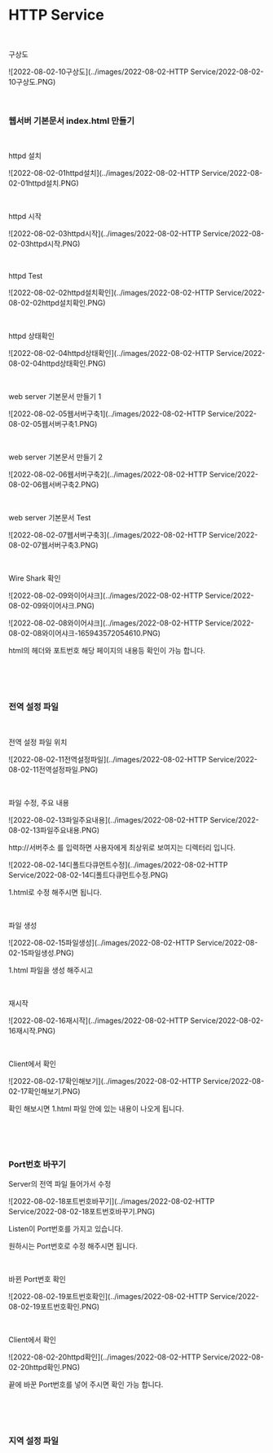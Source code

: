 # HTTP Service

<br>

구상도

![2022-08-02-10구상도](../images/2022-08-02-HTTP Service/2022-08-02-10구상도.PNG)

<br>

### 웹서버 기본문서 index.html 만들기

<br>

httpd 설치

![2022-08-02-01httpd설치](../images/2022-08-02-HTTP Service/2022-08-02-01httpd설치.PNG)

<br>

httpd 시작

![2022-08-02-03httpd시작](../images/2022-08-02-HTTP Service/2022-08-02-03httpd시작.PNG)

<br>

httpd Test

![2022-08-02-02httpd설치확인](../images/2022-08-02-HTTP Service/2022-08-02-02httpd설치확인.PNG)

<br>

httpd 상태확인

![2022-08-02-04httpd상태확인](../images/2022-08-02-HTTP Service/2022-08-02-04httpd상태확인.PNG)

<br>

web server 기본문서 만들기 1

![2022-08-02-05웹서버구축1](../images/2022-08-02-HTTP Service/2022-08-02-05웹서버구축1.PNG)

<br>

web server 기본문서 만들기 2

![2022-08-02-06웹서버구축2](../images/2022-08-02-HTTP Service/2022-08-02-06웹서버구축2.PNG)

<br>

web server 기본문서 Test

![2022-08-02-07웹서버구축3](../images/2022-08-02-HTTP Service/2022-08-02-07웹서버구축3.PNG)

<br>

Wire Shark 확인

![2022-08-02-09와이어샤크](../images/2022-08-02-HTTP Service/2022-08-02-09와이어샤크.PNG)

![2022-08-02-08와이어샤크](../images/2022-08-02-HTTP Service/2022-08-02-08와이어샤크-165943572054610.PNG)

html의 헤더와 포트번호 해당 페이지의 내용등 확인이 가능 합니다.

<br>

<br>

<br>

### 전역 설정 파일

<br>

전역 설정 파일 위치

![2022-08-02-11전역설정파일](../images/2022-08-02-HTTP Service/2022-08-02-11전역설정파일.PNG)

<br>

파일 수정, 주요 내용

![2022-08-02-13파일주요내용](../images/2022-08-02-HTTP Service/2022-08-02-13파일주요내용.PNG)

http://서버주소  를 입력하면 사용자에게 최상위로 보여지는 디렉터리 입니다.

![2022-08-02-14디폴트다큐먼트수정](../images/2022-08-02-HTTP Service/2022-08-02-14디폴트다큐먼트수정.PNG)

1.html로 수정 해주시면 됩니다.

<br>

파일 생성

![2022-08-02-15파일생성](../images/2022-08-02-HTTP Service/2022-08-02-15파일생성.PNG)

1.html 파일을 생성 해주시고

<br>

재시작

![2022-08-02-16재시작](../images/2022-08-02-HTTP Service/2022-08-02-16재시작.PNG)

<br>

Client에서 확인

![2022-08-02-17확인해보기](../images/2022-08-02-HTTP Service/2022-08-02-17확인해보기.PNG)

확인 해보시면 1.html 파일 안에 있는 내용이 나오게 됩니다.

<br>

<br>

<br>

### Port번호 바꾸기

Server의 전역 파일 들어가서 수정

![2022-08-02-18포트번호바꾸기](../images/2022-08-02-HTTP Service/2022-08-02-18포트번호바꾸기.PNG)

Listen이 Port번호를 가지고 있습니다.

원하시는 Port번호로 수정 해주시면 됩니다.

<br>

바뀐 Port번호 확인

![2022-08-02-19포트번호확인](../images/2022-08-02-HTTP Service/2022-08-02-19포트번호확인.PNG)

<br>

Client에서 확인

![2022-08-02-20httpd확인](../images/2022-08-02-HTTP Service/2022-08-02-20httpd확인.PNG)

끝에 바꾼 Port번호를 넣어 주시면 확인 가능 합니다.

<br>

<br>

<br>

### 지역 설정 파일


